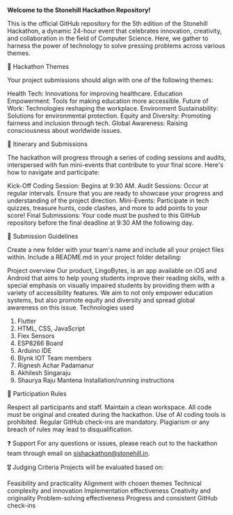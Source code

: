 **Welcome to the Stonehill Hackathon Repository!**

This is the official GitHub repository for the 5th edition of the Stonehill Hackathon, a dynamic 24-hour event that celebrates innovation, creativity, and collaboration in the field of Computer Science. Here, we gather to harness the power of technology to solve pressing problems across various themes.

🎉 Hackathon Themes

Your project submissions should align with one of the following themes:

Health Tech: Innovations for improving healthcare.
Education Empowerment: Tools for making education more accessible.
Future of Work: Technologies reshaping the workplace.
Environment Sustainability: Solutions for environmental protection.
Equity and Diversity: Promoting fairness and inclusion through tech.
Global Awareness: Raising consciousness about worldwide issues.


📅 Itinerary and Submissions

The hackathon will progress through a series of coding sessions and audits, interspersed with fun mini-events that contribute to your final score. Here's how to navigate and participate:

Kick-Off Coding Session: Begins at 9:30 AM.
Audit Sessions: Occur at regular intervals. Ensure that you are ready to showcase your progress and understanding of the project direction.
Mini-Events: Participate in tech quizzes, treasure hunts, code clashes, and more to add points to your score!
Final Submissions: Your code must be pushed to this GitHub repository before the final deadline at 9:30 AM the following day.

📜 Submission Guidelines

Create a new folder with your team's name and include all your project files within.
Include a README.md in your project folder detailing:

Project overview
Our product, LingoBytes, is an app available on iOS and Android that aims to help
young students improve their reading skills, with a special emphasis on visually 
impaired students by providing them with a variety of accessibility features. We aim
to not only empower education systems, but also promote equity and diversity and
spread global awareness on this issue. 
Technologies used
1. Flutter
2. HTML, CSS, JavaScript
3. Flex Sensors 
4. ESP8266 Board
5. Arduino IDE
6. Blynk IOT
Team members
1. Rignesh Achar Padamanur
2. Akhilesh Singaraju
3. Shaurya Raju Mantena
Installation/running instructions

🚀 Participation Rules

Respect all participants and staff.
Maintain a clean workspace.
All code must be original and created during the hackathon.
Use of AI coding tools is prohibited.
Regular GitHub check-ins are mandatory.
Plagiarism or any breach of rules may lead to disqualification.

❓ Support
For any questions or issues, please reach out to the hackathon team through email on sishackathon@stonehill.in.

🎖️ Judging Criteria
Projects will be evaluated based on:

Feasibility and practicality
Alignment with chosen themes
Technical complexity and innovation
Implementation effectiveness
Creativity and originality
Problem-solving effectiveness
Progress and consistent GitHub check-ins
